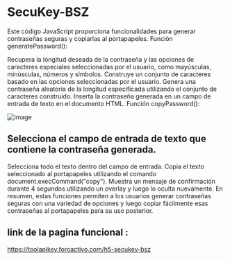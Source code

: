 # SecuKey-BSZ
Este código JavaScript proporciona funcionalidades para generar contraseñas seguras y copiarlas al portapapeles.
Función generatePassword():

Recupera la longitud deseada de la contraseña y las opciones de caracteres especiales seleccionadas por el usuario, como mayúsculas, minúsculas, números y símbolos.
Construye un conjunto de caracteres basado en las opciones seleccionadas por el usuario.
Genera una contraseña aleatoria de la longitud especificada utilizando el conjunto de caracteres construido.
Inserta la contraseña generada en un campo de entrada de texto en el documento HTML.
Función copyPassword():

![image](https://github.com/AvastrOficial/SecuKey-BSZ/assets/91764815/e2ede1c2-fbda-4e16-873a-77e444e9b57c)

## Selecciona el campo de entrada de texto que contiene la contraseña generada.
Selecciona todo el texto dentro del campo de entrada.
Copia el texto seleccionado al portapapeles utilizando el comando document.execCommand("copy").
Muestra un mensaje de confirmación durante 4 segundos utilizando un overlay y luego lo oculta nuevamente.
En resumen, estas funciones permiten a los usuarios generar contraseñas seguras con una variedad de opciones y luego copiar fácilmente esas contraseñas al portapapeles para su uso posterior.
## link de la pagina funcional :
https://toolapikey.foroactivo.com/h5-secukey-bsz	

